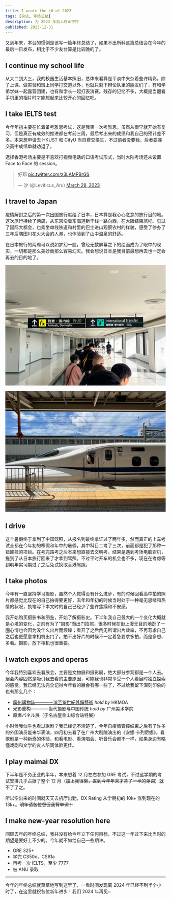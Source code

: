 ```yaml
---
title: I wrote the \0 of 2023
tags: [杂谈, 年终总结]
description: 为 2023 年划上终止字符
published: 2023-12-31
---
```



又到年末，本台的惯例是该写一篇年终总结了，如果不出所料这篇总结会在今年的最后一日发布，相比于不少友台算是比较晚的了。

## I continue my school life

从大二到大三，我的校园生活基本照旧，总体来看算是平淡中夹杂着些许精彩。除了上课、做实验和班上同学打交道以外，也就只剩下辩论队里的朋友们了，有和学弟学妹一起露营团建，也有和学长一起打表演赛。残存的记忆不多，大概是当翻看手机里的相片时才能想起来比较开心的回忆吧。

## I take IELTS test

今年年初主要在忙着备考雅思考试，这是我第一次考雅思。虽然从很早就开始有复习，但是真正有成效的推进都在考前三周，最后考出来的成绩和我自己的预计差不多。本来想申请去 HKUST 和 CityU 当自费交换生，不过前者没要我，后者要递交高中成绩单就劝退了。

选择香港考场主要是不喜欢打视频电话的口语考试形式，当时大陆考场还未设置 Face to Face 的 session。

<blockquote class="twitter-tweet"><p lang="ja" dir="ltr">好耶 <a href="https://t.co/z3LAMPBrGS">pic.twitter.com/z3LAMPBrGS</a></p>&mdash; 汐 (@Leviticus_Aru) <a href="https://twitter.com/Leviticus_Aru/status/1640603664682467330?ref_src=twsrc%5Etfw">March 28, 2023</a></blockquote> <script async src="https://platform.twitter.com/widgets.js" charset="utf-8"></script>

## I travel to Japan

疫情解封之后的第一次出国旅行献给了日本，日本算是我心心念念的旅行目的地。这次旅行持续了两周，从东京沿着东海道新干线一路向西，在大阪结束旅程。见过了国际大都会，也乘坐单线铁道和村里的巴士进山观察农村的样貌，感受了停办了三年后隅田川花火大会的人潮，也体验到了山中温泉的舒适。

在日本旅行的两周可以说如梦幻一般，曾经无数屏幕之下的绘画成为了眼中的现实，一切都是那么美妙而那么容易幻灭。我会想说日本是我目前最想再去也一定会再去的目的地了。


![](./Epilogue2023/shinkansen.jpg)

![](./Epilogue2023/airport.jpg)



## I drive

这个暑假终于拿到了中国驾照，从报名到最终拿证过了两年多，然而真正的上车考试全都在今年初的寒假和年中的暑假，其中科目二考了三次，前面都是犯了那种一错即挂的项目。在考完路考之后本来想直接去文明考，结果是遇到考场电脑宕机，拖到了从日本旅行回来了才拿到驾照。不过平时开车的机会也不多，现在在考虑等到明年实习期过了之后免试换取香港驾照。

## I take photos

今年有一直坚持学习摄影，虽然个人觉得没有什么进步，有的时候回看高中拍的照片都感觉比现在的自己拍得要更好，去年和年初的时候当时处于一种毫无思绪和热情的状况，执笔写下本文时的自己已经少了些许焦躁和不安感。

我开始购买摄影书和图鉴，开始了解摄影史。下半年我自己最大的一个变化大概就是心境的变化，之前有为了“摄影”而出门拍照，很多时候在街上漫无目的地逛了一圈心情也会因为没什么出片而烦躁；看开了之后倒无所谓出片效率，不再苛求自己之后也更愿意拿相机出门了。拍不出好片的时候不一定着急要求多拍，而是多想、多看。摄影，放下相机也很重要。

## I watch expos and operas

今年我特别喜欢去看展会，主要是文物展和摄影展，绝大部分参观都是一个人去。展会内容固然是吸引我去看的主要原因，可能我也非常享受一个人看展时独立探索的感觉。我已经无法完全记得今年看的展会有哪一些了，不过给我留下深刻印象的也有那么几个：

- [廣州購物誌————18至19世紀外銷藝術](https://hk.art.museum/tc/web/ma/exhibitions-and-events/shopping-in-canton-china-trade-art-in-the-18th-and-19th-centuries-phase2.html) *hold by* HKMOA
- 光影重构————当代摄影与中国传统 *hold by* 广州美术学院
- 原爆パネル展（于名古屋金山综合站特展）

小时候我似乎也看过歌剧？我已经记不清楚了，今年自疫情管控结束之后有了许多的外国演员能来华表演，四月初去看了在广州大剧院演出的《安娜·卡列尼娜》。看歌剧是一种新奇的体验，和看电影、看演唱会、听音乐会都不一样，如果身边有略懂戏剧和文学的友人陪同体验更佳。

## I play maimai DX

下半年是不务正业的半年，本来想着 12 月左右参加 GRE 考试，不过这学期的考试安排几乎占据了整个 12 月（~~加上我很懒，直到今年年末才背了一半的单词~~）就不了了之。

所以空出来的时间就天天去机厅出勤，DX Rating 从学期初的 10k+ 涨到现在的 13k+。~~明年请各位督促我背单词！~~

## I make new-year resolution here

回顾去年的年终总结，我并没有给今年立下任何目标，不过这一年过下来比当时的期望是要好上不少的。今年就不如给自己一些期许。

- GRE 325+
- 学完 CS50x，CS61a
- 再考一次 IELTS，至少 7777
- 被 ANU 录取

---

今年的年终总结就草草地写到这里了，一看时间发现离 2024 年已经不到半个小时了，在这里就祝各位新年进步！我们 2024 年再见~

















